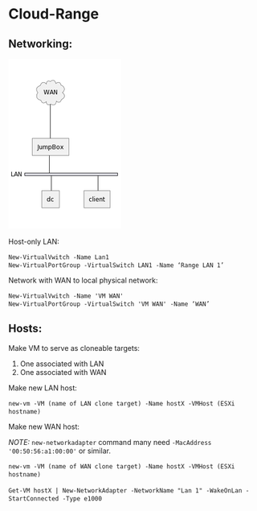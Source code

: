 # Cloud-Range

## Networking:

![](simple_net.png)

Host-only LAN:
```
New-VirtualVwitch -Name Lan1
New-VirtualPortGroup -VirtualSwitch LAN1 -Name ‘Range LAN 1’
```
Network with WAN to local physical network:
```
New-VirtualVwitch -Name 'VM WAN'
New-VirtualPortGroup -VirtualSwitch 'VM WAN' -Name ‘WAN’
```

## Hosts:

Make VM to serve as cloneable targets: 
1. One associated with LAN
2. One associated with WAN

Make new LAN host:
```
new-vm -VM (name of LAN clone target) -Name hostX -VMHost (ESXi hostname)
```
Make new WAN host:

*NOTE:* ```new-networkadapter``` command many need ```-MacAddress '00:50:56:a1:00:00'``` or similar. 

```
new-vm -VM (name of WAN clone target) -Name hostX -VMHost (ESXi hostname)

Get-VM hostX | New-NetworkAdapter -NetworkName "Lan 1" -WakeOnLan -StartConnected -Type e1000
